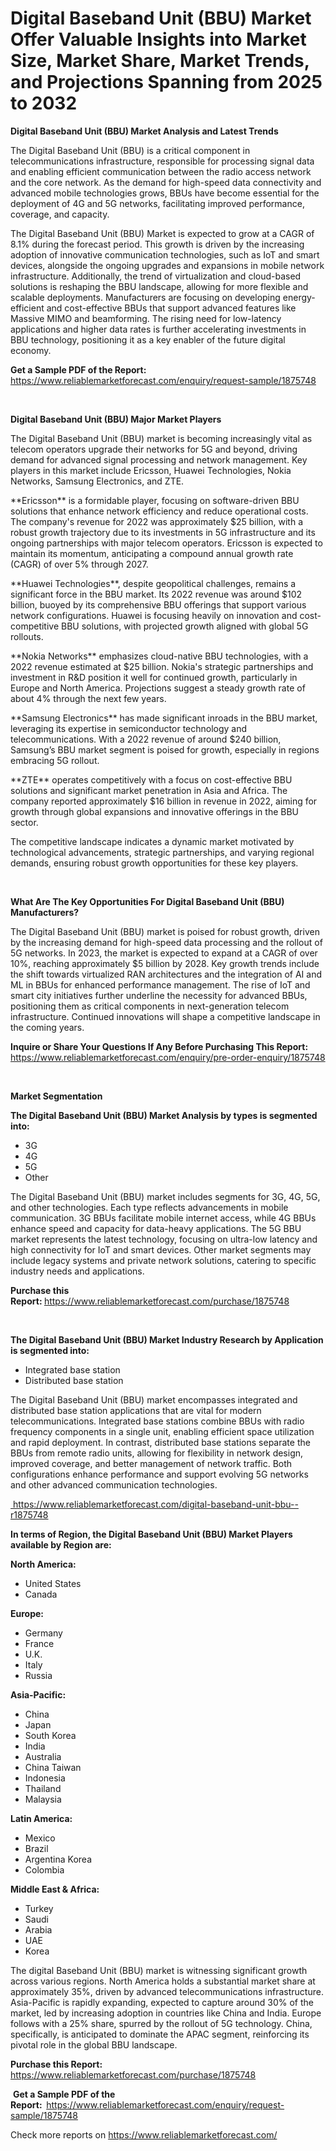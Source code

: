 <p><h1>Digital Baseband Unit (BBU) Market Offer Valuable Insights into Market Size, Market Share, Market Trends, and Projections Spanning from 2025 to 2032</h1></p><p><strong>Digital Baseband Unit (BBU) Market Analysis and Latest Trends</strong></p>
<p><p>The Digital Baseband Unit (BBU) is a critical component in telecommunications infrastructure, responsible for processing signal data and enabling efficient communication between the radio access network and the core network. As the demand for high-speed data connectivity and advanced mobile technologies grows, BBUs have become essential for the deployment of 4G and 5G networks, facilitating improved performance, coverage, and capacity.</p><p>The Digital Baseband Unit (BBU) Market is expected to grow at a CAGR of 8.1% during the forecast period. This growth is driven by the increasing adoption of innovative communication technologies, such as IoT and smart devices, alongside the ongoing upgrades and expansions in mobile network infrastructure. Additionally, the trend of virtualization and cloud-based solutions is reshaping the BBU landscape, allowing for more flexible and scalable deployments. Manufacturers are focusing on developing energy-efficient and cost-effective BBUs that support advanced features like Massive MIMO and beamforming. The rising need for low-latency applications and higher data rates is further accelerating investments in BBU technology, positioning it as a key enabler of the future digital economy.</p></p>
<p><strong>Get a Sample PDF of the Report:&nbsp;</strong> <a href="https://www.reliablemarketforecast.com/enquiry/request-sample/1875748?utm_campaign=2808&utm_medium=2&utm_source=Github&utm_content=ia&utm_term=07042025&utm_id=digital-baseband-unit-bbu">https://www.reliablemarketforecast.com/enquiry/request-sample/1875748</a></p>
<p>&nbsp;</p>
<p><strong>Digital Baseband Unit (BBU) Major Market Players</strong></p>
<p><p>The Digital Baseband Unit (BBU) market is becoming increasingly vital as telecom operators upgrade their networks for 5G and beyond, driving demand for advanced signal processing and network management. Key players in this market include Ericsson, Huawei Technologies, Nokia Networks, Samsung Electronics, and ZTE.</p><p>**Ericsson** is a formidable player, focusing on software-driven BBU solutions that enhance network efficiency and reduce operational costs. The company's revenue for 2022 was approximately $25 billion, with a robust growth trajectory due to its investments in 5G infrastructure and its ongoing partnerships with major telecom operators. Ericsson is expected to maintain its momentum, anticipating a compound annual growth rate (CAGR) of over 5% through 2027.</p><p>**Huawei Technologies**, despite geopolitical challenges, remains a significant force in the BBU market. Its 2022 revenue was around $102 billion, buoyed by its comprehensive BBU offerings that support various network configurations. Huawei is focusing heavily on innovation and cost-competitive BBU solutions, with projected growth aligned with global 5G rollouts.</p><p>**Nokia Networks** emphasizes cloud-native BBU technologies, with a 2022 revenue estimated at $25 billion. Nokia's strategic partnerships and investment in R&D position it well for continued growth, particularly in Europe and North America. Projections suggest a steady growth rate of about 4% through the next few years.</p><p>**Samsung Electronics** has made significant inroads in the BBU market, leveraging its expertise in semiconductor technology and telecommunications. With a 2022 revenue of around $240 billion, Samsung’s BBU market segment is poised for growth, especially in regions embracing 5G rollout.</p><p>**ZTE** operates competitively with a focus on cost-effective BBU solutions and significant market penetration in Asia and Africa. The company reported approximately $16 billion in revenue in 2022, aiming for growth through global expansions and innovative offerings in the BBU sector.</p><p>The competitive landscape indicates a dynamic market motivated by technological advancements, strategic partnerships, and varying regional demands, ensuring robust growth opportunities for these key players.</p></p>
<p>&nbsp;</p>
<p><strong>What Are The Key Opportunities For Digital Baseband Unit (BBU) Manufacturers?</strong></p>
<p><p>The Digital Baseband Unit (BBU) market is poised for robust growth, driven by the increasing demand for high-speed data processing and the rollout of 5G networks. In 2023, the market is expected to expand at a CAGR of over 10%, reaching approximately $5 billion by 2028. Key growth trends include the shift towards virtualized RAN architectures and the integration of AI and ML in BBUs for enhanced performance management. The rise of IoT and smart city initiatives further underline the necessity for advanced BBUs, positioning them as critical components in next-generation telecom infrastructure. Continued innovations will shape a competitive landscape in the coming years.</p></p>
<p><strong>Inquire or Share Your Questions If Any Before Purchasing This Report:</strong> <a href="https://www.reliablemarketforecast.com/enquiry/pre-order-enquiry/1875748?utm_campaign=2808&utm_medium=2&utm_source=Github&utm_content=ia&utm_term=07042025&utm_id=digital-baseband-unit-bbu">https://www.reliablemarketforecast.com/enquiry/pre-order-enquiry/1875748</a></p>
<p>&nbsp;</p>
<p><strong>Market Segmentation</strong></p>
<p><strong>The Digital Baseband Unit (BBU) Market Analysis by types is segmented into:</strong></p>
<p><ul><li>3G</li><li>4G</li><li>5G</li><li>Other</li></ul></p>
<p><p>The Digital Baseband Unit (BBU) market includes segments for 3G, 4G, 5G, and other technologies. Each type reflects advancements in mobile communication. 3G BBUs facilitate mobile internet access, while 4G BBUs enhance speed and capacity for data-heavy applications. The 5G BBU market represents the latest technology, focusing on ultra-low latency and high connectivity for IoT and smart devices. Other market segments may include legacy systems and private network solutions, catering to specific industry needs and applications.</p></p>
<p><strong>Purchase this Report:&nbsp;</strong><a href="https://www.reliablemarketforecast.com/purchase/1875748?utm_campaign=2808&utm_medium=2&utm_source=Github&utm_content=ia&utm_term=07042025&utm_id=digital-baseband-unit-bbu">https://www.reliablemarketforecast.com/purchase/1875748</a></p>
<p>&nbsp;</p>
<p><strong>The Digital Baseband Unit (BBU) Market Industry Research by Application is segmented into:</strong></p>
<p><ul><li>Integrated base station</li><li>Distributed base station</li></ul></p>
<p><p>The Digital Baseband Unit (BBU) market encompasses integrated and distributed base station applications that are vital for modern telecommunications. Integrated base stations combine BBUs with radio frequency components in a single unit, enabling efficient space utilization and rapid deployment. In contrast, distributed base stations separate the BBUs from remote radio units, allowing for flexibility in network design, improved coverage, and better management of network traffic. Both configurations enhance performance and support evolving 5G networks and other advanced communication technologies.</p></p>
<p><a href="https://www.reliablemarketforecast.com/digital-baseband-unit-bbu--r1875748?utm_campaign=2808&utm_medium=2&utm_source=Github&utm_content=ia&utm_term=07042025&utm_id=digital-baseband-unit-bbu">&nbsp;https://www.reliablemarketforecast.com/digital-baseband-unit-bbu--r1875748</a></p>
<p><strong>In terms of Region, the Digital Baseband Unit (BBU) Market Players available by Region are:</strong></p>
<p>
    <p> <strong> North America: </strong>
        <ul>
            <li>United States</li>
            <li>Canada</li>
        </ul>
        </p> 
    <p> <strong> Europe: </strong>
        <ul>
            <li>Germany</li>
            <li>France</li>
            <li>U.K.</li>
            <li>Italy</li>
            <li>Russia</li>
        </ul>
        </p> 
    <p> <strong> Asia-Pacific: </strong>
        <ul>
            <li>China</li>
            <li>Japan</li>
            <li>South Korea</li>
            <li>India</li>
            <li>Australia</li>
            <li>China Taiwan</li>
            <li>Indonesia</li>
            <li>Thailand</li>
            <li>Malaysia</li>
        </ul>
        </p> 
    <p> <strong> Latin America: </strong>
        <ul>
            <li>Mexico</li>
            <li>Brazil</li>
            <li>Argentina Korea</li>
            <li>Colombia</li>
        </ul>
        </p> 
    <p> <strong> Middle East & Africa: </strong>
        <ul>
            <li>Turkey</li>
            <li>Saudi</li>
            <li>Arabia</li>
            <li>UAE</li>
            <li>Korea</li>
        </ul>
    </p>
    </p>
<p><p>The digital Baseband Unit (BBU) market is witnessing significant growth across various regions. North America holds a substantial market share at approximately 35%, driven by advanced telecommunications infrastructure. Asia-Pacific is rapidly expanding, expected to capture around 30% of the market, led by increasing adoption in countries like China and India. Europe follows with a 25% share, spurred by the rollout of 5G technology. China, specifically, is anticipated to dominate the APAC segment, reinforcing its pivotal role in the global BBU landscape.</p></p>
<p><strong>Purchase this Report: </strong><a href="https://www.reliablemarketforecast.com/purchase/1875748?utm_campaign=2808&utm_medium=2&utm_source=Github&utm_content=ia&utm_term=07042025&utm_id=digital-baseband-unit-bbu">https://www.reliablemarketforecast.com/purchase/1875748</a></p>
<p>&nbsp;<strong>Get a Sample PDF of the Report:&nbsp;&nbsp;</strong><a href="https://www.reliablemarketforecast.com/enquiry/request-sample/1875748?utm_campaign=2808&utm_medium=2&utm_source=Github&utm_content=ia&utm_term=07042025&utm_id=digital-baseband-unit-bbu">https://www.reliablemarketforecast.com/enquiry/request-sample/1875748</a></p>
<p><strong></strong></p>
<p>Check more reports on <a href="https://www.reliablemarketforecast.com/?utm_campaign=2808&utm_medium=2&utm_source=Github&utm_content=ia&utm_term=07042025&utm_id=digital-baseband-unit-bbu">https://www.reliablemarketforecast.com/</a></p>